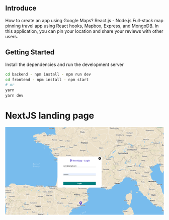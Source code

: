## Introduce

How to create an app using Google Maps?
React.js - Node.js Full-stack map pinning travel app using React hooks, Mapbox, Express, and MongoDB.
In this application, you can pin your location and share your reviews with other users.

## Getting Started

Install the dependencies and run the development server

```bash
cd backend - npm install - npm run dev
cd frontend - npm install - npm start
# or
yarn
yarn dev
```

# NextJS landing page

![Preview](img-prev.png?raw=true)

